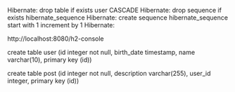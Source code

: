 Hibernate: drop table if exists user CASCADE 
Hibernate: drop sequence if exists hibernate_sequence
Hibernate: create sequence hibernate_sequence start with 1 increment by 1
Hibernate: 


http://localhost:8080/h2-console

create table user 
(id integer not null, 
birth_date timestamp, 
name varchar(10), 
primary key (id))

create table post 
(id integer not null, 
description varchar(255), 
user_id integer, 
primary key (id))

